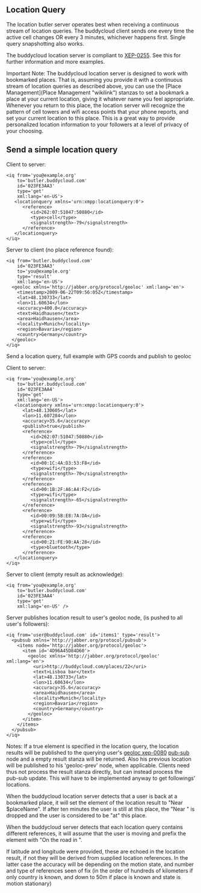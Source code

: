 Location Query
--------------

The location butler server operates best when receiving a continuous
stream of location queries. The buddycloud client sends one every time
the active cell changes OR every 3 minutes, whichever happens first.
Single query snapshotting also works.

The buddycloud location server is compliant to
[XEP-0255](http://xmpp.org/extensions/xep-0255.html). See this for
further information and more examples.

Important Note: The buddycloud location server is designed to work with
bookmarked places. That is, assuming you provide it with a continuous
stream of location queries as described above, you can use the [Place
Management](Place Management "wikilink") stanzas to set a bookmark a
place at your current location, giving it whatever name you feel
appropriate. Whenever you return to this place, the location server will
recognize the pattern of cell towers and wifi access points that your
phone reports, and set your current location to this place. This is a
great way to provide personalized location information to your followers
at a level of privacy of your choosing.

Send a simple location query
----------------------------

Client to server:

~~~~ {.xml}
<iq from='you@example.org' 
    to='butler.buddycloud.com' 
    id='023FE3AA3'
    type='get' 
    xml:lang='en-US'>
   <locationquery xmlns='urn:xmpp:locationquery:0'>
      <reference>
         <id>262:07:51047:50880</id>
         <type>cell</type>
         <signalstrength>-79</signalstrength>
      </reference>
   </locationquery>
</iq>
~~~~

Server to client (no place reference found):

~~~~ {.xml}
<iq from='butler.buddycloud.com' 
    id='023FE3AA3' 
    to='you@example.org' 
    type='result' 
    xml:lang='en-US'>
  <geoloc xmlns='http://jabber.org/protocol/geoloc' xml:lang='en'>
    <timestamp>2009-06-22T09:56:05Z</timestamp>
    <lat>48.130733</lat>
    <lon>11.60634</lon>
    <accuracy>400.0</accuracy>
    <text>Haidhausen</text>
    <area>Haidhausen</area>
    <locality>Munich</locality>
    <region>Bavaria</region>
    <country>Germany</country>
  </geoloc>
</iq>
~~~~

Send a location query, full example with GPS coords and publish to
geoloc

Client to server:

~~~~ {.xml}
<iq from='you@example.org' 
    to='butler.buddycloud.com' 
    id='023FE3AA4'
    type='get' 
    xml:lang='en-US'>
   <locationquery xmlns='urn:xmpp:locationquery:0'>
      <lat>48.130605</lat>
      <lon>11.607284</lon>
      <accuracy>35.6</accuracy>
      <publish>true</publish>
      <reference>
         <id>262:07:51047:50880</id>
         <type>cell</type>
         <signalstrength>-79</signalstrength>
      </reference>
      <reference>
         <id>00:1C:4A:D3:53:F8</id>
         <type>wifi</type>
         <signalstrength>-70</signalstrength>
      </reference>
      <reference>
         <id>00:1B:2F:A6:A4:F2</id>
         <type>wifi</type>
         <signalstrength>-65</signalstrength>
      </reference>
      <reference>
         <id>00:09:5B:E8:7A:DA</id>
         <type>wifi</type>
         <signalstrength>-93</signalstrength>
      </reference>
      <reference>
         <id>00:21:FE:90:AA:28</id>
         <type>bluetooth</type>
      </reference>
   </locationquery>
</iq>
~~~~

Server to client (empty result as acknowledge):

~~~~ {.xml}
<iq from='you@example.org' 
    to='butler.buddycloud.com' 
    id='023FE3AA4'
    type='get' 
    xml:lang='en-US' />
~~~~

Server publishes location result to user's geoloc node, (is pushed to
all user's followers):

~~~~ {.xml}
<iq from='user@buddycloud.com' id='items1' type='result'>
  <pubsub xmlns='http://jabber.org/protocol/pubsub'>
    <items node='http://jabber.org/protocol/geoloc'>
      <item id='4D96A45D84D60'>
        <geoloc xmlns='http://jabber.org/protocol/geoloc' xml:lang='en'>
          <uri>http://buddycloud.com/places/22</uri>
          <text>Lisboa bar</text>
          <lat>48.130733</lat>
          <lon>11.60634</lon>
          <accuracy>35.6</accuracy>
          <area>Haidhausen</area>
          <locality>Munich</locality>
          <region>Bavaria</region>
          <country>Germany</country>
        </geoloc>
      </item>
    </items>
  </pubsub>
</iq>
~~~~

Notes: If a <publish>true</publish> element is specified in the location
query, the location results will be published to the querying user's
[geoloc xep-0080](http://xmpp.org/extensions/xep-0080.html)
[pub-sub](http://xmpp.org/extensions/xep-0060.html) node and a empty
result stanza will be returned. Also his previous location will be
published to his 'geoloc-prev' node, when applicable. Clients need thus
not process the result stanza directly, but can instead process the
pub-sub update. This will have to be implemented anyway to get
followings' locations.

When the buddycloud location server detects that a user is back at a
bookmarked place, it will set the <text> element of the location result
to "Near \$placeName". If after ten minutes the user is still at this
place, the "Near " is dropped and the user is considered to be "at" this
place.

When the buddycloud server detects that each location query contains
different references, it will assume that the user is moving and prefix
the <text> element with "On the road in ".

If latitude and longitude were provided, these are echoed in the
location result, if not they will be derived from supplied location
references. In the latter case the accuracy will be depending on the
motion state, and number and type of references seen of fix (in the
order of hundreds of kilometers if only country is known, and down to
50m if place is known and state is motion stationary)
